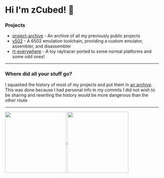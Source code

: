 # Hi I'm zCubed! :wave:

### Projects
* [project-archive](https://github.com/zCubed3/project-archive) - An archive of all my previously public projects
* [v502](https://github.com/zCubed3/v502) - A 6502 emulation toolchain, providing a custom emulator, assembler, and disassembler
* [rt-everywhere](https://github.com/zCubed3/rt-everywhere) - A toy raytracer ported to some normal platforms and some odd ones!

---

### Where did all your stuff go?
I squashed the history of most of my projects and put them in [an archive](https://github.com/zCubed3/project-archive). This was done because I had personal info in my commits I did not wish to be sharing and rewriting the history would be more dangerous than the other route

---

<a href="https://github.com/anuraghazra/github-readme-stats">
  <img height=200 align="center" src="https://github-readme-stats.vercel.app/api/top-langs/?username=zcubed3&layout=compact&bg_color=0,5938B6,CB5B5B&title_color=fff&text_color=fff&border_color=000" />
</a>

<a href="https://github.com/anuraghazra/github-readme-stats">
  <img height=200 align="center" src="https://github-readme-stats.vercel.app/api?username=zcubed3&hide_rank=true&bg_color=0,CB5B5B,5938B6&title_color=fff&text_color=fff&border_color=000" />
</a>
